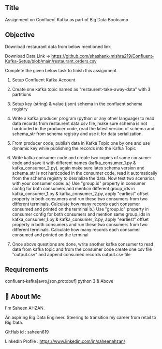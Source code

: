 ## Title

Assignment on Confluent Kafka as part of Big Data Bootcamp.

## Objective

Download restaurant data from below mentioned link

Download Data Link -> https://github.com/shashank-mishra219/Confluent-Kafka-Setup/blob/main/restaurant_orders.csv

Complete the given below task to finish this assignment.

1. Setup Confluent Kafka Account
2. Create one kafka topic named as "restaurent-take-away-data" with 3 partitions
3. Setup key (string) & value (json) schema in the confluent schema registry
4. Write a kafka producer program (python or any other language) to read data records from restaurent data csv file, 
   make sure schema is not hardcoded in the producer code, read the latest version of schema and schema_str from schema registry and use it for
   data serialization.
5. From producer code, publish data in Kafka Topic one by one and use dynamic key while publishing the records into the Kafka Topic
6. Write kafka consumer code and create two copies of same consumer code and save it with different names (kafka_consumer_1.py & kafka_consumer_2.py), 
   again make sure lates schema version and schema_str is not hardcoded in the consumer code, read it automatically from the schema registry to desrialize the data. 
   Now test two scenarios with your consumer code:
    a.) Use "group.id" property in consumer config for both consumers and mention different group_ids in kafka_consumer_1.py & kafka_consumer_2.py,
        apply "earliest" offset property in both consumers and run these two consumers from two different terminals. Calculate how many records each consumer
        consumed and printed on the terminal
    b.) Use "group.id" property in consumer config for both consumers and mention same group_ids in kafka_consumer_1.py & kafka_consumer_2.py,
        apply "earliest" offset property in both consumers and run these two consumers from two different terminals. Calculate how many records each consumer
        consumed and printed on the terminal
        
7. Once above questions are done, write another kafka consumer to read data from kafka topic and from the consumer code create one csv file "output.csv"
   and append consumed records output.csv file

## Requirements

confluent-kafka[avro,json,protobuf]
python 3 & Above

## 🚀 About Me
I'm Saheen AHZAN. 

An aspiring Big Data Engineer. Steering to transition my career from retail to Big Data.

GitHub id : saheen619

LinkedIn Profile : https://www.linkedin.com/in/saheenahzan/
